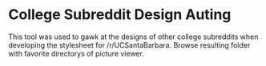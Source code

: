 # College Subreddit Design Auting 

This tool was used to gawk at the designs of other college subreddits when developing the stylesheet for /r/UCSantaBarbara. Browse resulting folder with favorite directorys of picture viewer.
